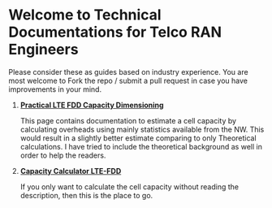 # Welcome to Technical Documentations for Telco RAN Engineers

Please consider these as guides based on industry experience. You are most welcome to Fork the repo / submit a pull request in case you have improvements in your mind.


1. [**Practical LTE FDD Capacity Dimensioning**](ltefdddimensioning.md)

    This page contains documentation to estimate a cell capacity by calculating overheads using mainly statistics available from the NW. This would result in a slightly better estimate comparing to only Theoretical calculations.
    I have tried to include the theoretical background as well in order to help the readers.

2. [**Capacity Calculator LTE-FDD**](ltefdd-capacitycalculator.md)

    If you only want to calculate the cell capacity without reading the description, then this is the place to go.

